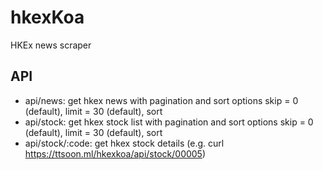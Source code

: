 # hkexKoa
HKEx news scraper

## API
- api/news: get hkex news with pagination and sort options skip = 0 (default), limit = 30 (default), sort
- api/stock: get hkex stock list with pagination and sort options skip = 0 (default), limit = 30 (default), sort
- api/stock/:code: get hkex stock details (e.g. curl https://ttsoon.ml/hkexkoa/api/stock/00005)
